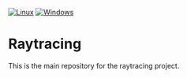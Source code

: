 [![Linux](https://github.com/TrayRacers/Raytracing/actions/workflows/rust-linux.yml/badge.svg)](https://github.com/TrayRacers/Raytracing/actions/workflows/rust-linux.yml)
[![Windows](https://github.com/TrayRacers/Raytracing/actions/workflows/rust-windows.yml/badge.svg)](https://github.com/TrayRacers/Raytracing/actions/workflows/rust-windows.yml)

# Raytracing

This is the main repository for the raytracing project.

